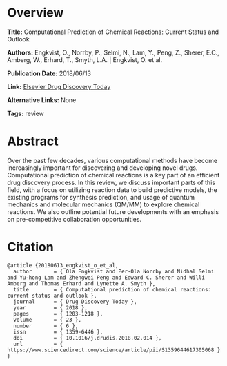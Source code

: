 # Overview
**Title:**
Computational Prediction of Chemical Reactions: Current Status and Outlook

**Authors:**
Engkvist, O., Norrby, P., Selmi, N., Lam, Y., Peng, Z., Sherer, E.C., Amberg, W., Erhard, T., Smyth, L.A. |
Engkvist, O. et al.

**Publication Date:**
2018/06/13

**Link:**
[Elsevier Drug Discovery Today](https://www.sciencedirect.com/science/article/abs/pii/S1359644617305068)

**Alternative Links:**
None

**Tags:**
review


# Abstract
Over the past few decades, various computational methods have become increasingly important for discovering and developing novel drugs.
Computational prediction of chemical reactions is a key part of an efficient drug discovery process.
In this review, we discuss important parts of this field, with a focus on utilizing reaction data to build predictive models, the existing programs for synthesis prediction, and usage of quantum mechanics and molecular mechanics (QM/MM) to explore chemical reactions.
We also outline potential future developments with an emphasis on pre-competitive collaboration opportunities.


# Citation
```
@article {20180613_engkvist_o_et_al,
  author       = { Ola Engkvist and Per-Ola Norrby and Nidhal Selmi and Yu-hong Lam and Zhengwei Peng and Edward C. Sherer and Willi Amberg and Thomas Erhard and Lynette A. Smyth },
  title        = { Computational prediction of chemical reactions: current status and outlook },
  journal      = { Drug Discovery Today },
  year         = { 2018 },
  pages        = { 1203-1218 },
  volume       = { 23 },
  number       = { 6 },
  issn         = { 1359-6446 },
  doi          = { 10.1016/j.drudis.2018.02.014 },
  url          = { https://www.sciencedirect.com/science/article/pii/S1359644617305068 }
}
```
